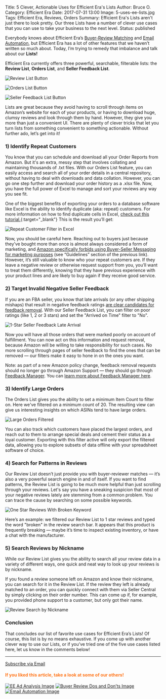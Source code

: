 Title: 5 Clever, Actionable Uses for Efficient Era's Lists
Author: Bruce O.
Category: Efficient Era
Date: 2017-07-31 13:00
Image: 5-uses-ee-lists.jpg
Tags: Efficient Era, Reviews, Orders
Summary: Efficient Era's Lists aren't just there to look pretty. Our three Lists have a number of clever use cases that you can use to take your business to the next level.
Status: published

Everybody knows about Efficient Era’s [Buyer-Review Matching](https://efficientera.com/pages/feedback/) and [Email Automation](https://efficientera.com/pages/postorder/), but Efficient Era has a lot of other features that we haven’t written so much about. Today, I’m trying to remedy that imbalance and talk about our **Lists!**

Efficient Era currently offers three powerful, searchable, filterable lists: the **Review List**, **Orders List**, and **Seller Feedback List**. 

![Review List Button](/images/blog/2017/07/review-list-button.png) 

![Orders List Button](/images/blog/2017/07/orders-list-button.png) 

![Seller Feedback List Button](/images/blog/2017/07/seller-feedback-list-button.png)  

Lists are great because they avoid having to scroll through items on Amazon’s website for each of your products, or having to download huge, clumsy reviews and look through them by hand. However, they give you more than just a convenient UI. There are plenty of clever tricks that let you turn lists from something convenient to something actionable. Without further ado, let’s get into it!

### 1) Identify Repeat Customers

You know that you can schedule and download all your Order Reports from Amazon. But it's an extra, messy step that involves collating and maintaining thousands of .txt files. With our Orders List feature, you can easily access and search all of your order details in a central repository, without having to deal with downloads and data collation. However, you can go one step further and download your order history as a .xlsx file. Now, you have the full power of Excel to manage and sort your reviews any way you see fit.

One of the biggest benefits of exporting your orders to a database software like Excel is the ability to identify duplicate (aka: repeat) customers. For more information on how to find duplicate cells in Excel, [check out this tutorial.](http://www.excel-easy.com/examples/find-duplicates.html){:target="_blank"} This is the result you’ll get:

![Repeat Customer Filter in Excel](/images/blog/2017/07/repeat-customer-filter.png)

Now, you should be careful here. Reaching out to buyers just because they’ve bought more than once is almost always considered a form of marketing, and [Amazon specifically forbids using Buyer-Seller Messaging for marketing purposes](https://www.amazon.com/gp/help/customer/display.html/?&nodeId=200441880) (see “Guidelines” section of the previous link). However, it’s still valuable to know who your repeat customers are. If they leave a negative review or otherwise request support from you, you’ll want to treat them differently, knowing that they have previous experience with your product lines and are likely to buy again if they receive good service. 

### 2) Target Invalid Negative Seller Feedback
 
If you are an FBA seller, you know that late arrivals (or any other shipping mishaps) that result in negative feedback ratings [are clear candidates for feedback removal](https://efficientera.com/blog/2016/07/removing-inappropriate-seller-feedback.html). With our Seller Feedback List, you can filter on poor ratings (like 1, 2 or 3 stars) and set the "Arrived on Time" filter to "No". 

![1-Star Seller Feedback Late Arrival](/images/blog/2017/07/seller-fb-delivery-example.png)

Now you will have all those orders that were marked poorly on account of fulfillment. You can now act on this information and request removal, because Amazon will be willing to take responsibility for such cases. No more scrolling through pages of seller feedback to find the ones that can be removed — our filters make it easy to hone in on the ones you want.  

Note: as part of a new Amazon policy change, feedback removal requests should no longer go through Amazon Support — they should go through [Feedback Manager](https://sellercentral.amazon.com/gp/seller-rating/pages/feedback-manager.html/ref=ag_feedback_dnav_headlines_). You can [learn more about Feedback Manager here](https://sellercentral.amazon.com/gp/help/761). 

### 3) Identify Large Orders

The Orders List gives you the ability to set a minimum Item Count to filter on. Here we've filtered on a minimum count of 20. The resulting view can give us interesting insights on which ASINs tend to have large orders. 

![Large Orders Filtered](/images/blog/2017/07/large-orders-filter.png)

You can also track which customers have placed the largest orders, and reach out to them to arrange special deals and cement their status as a loyal customer. Exporting with this filter active will only export the filtered data, allowing you to explore subsets of data offline with your spreadsheet software of choice. 

### 4) Search for Patterns in Reviews
 
Our Review List doesn’t just provide you with buyer-reviewer matches — it’s also a very powerful search engine in and of itself. If you want to find patterns, the Review List is going to be much more helpful than just scrolling through your reviews. Let's say you have a sneaking suspicion that most of your negative reviews lately are stemming from a common problem. You can trace the cause by searching on some possible keywords.

![One Star Reviews With Broken Keyword](/images/blog/2017/07/one-star-broken.png)

Here’s an example: we filtered our Review List to 1 star reviews and typed the word "broken" in the review search bar. It appears that this product is frequently breaking — maybe it’s time to inspect existing inventory, or have a chat with the manufacturer. 

### 5) Search Reviews by Nickname
 
While our Review List gives you the ability to search all your review data in a variety of different ways, one quick and neat way to look up your reviews is by nickname.

If you found a review someone left on Amazon and know their nickname, you can search for it in the Review List. If the review they left is already matched to an order, you can quickly connect with them via Seller Central by simply clicking on their order number. This can come up if, for example, you provided phone support to a customer, but only got their name. 

![Review Search by Nickname](/images/blog/2017/07/review-search-by-nickname.png)

### Conclusion

That concludes our list of favorite use cases for Efficient Era’s Lists! Of course, this list is by no means exhaustive. If you come up with another clever way to use our Lists, or if you’ve tried one of the five use cases listed here, let us know in the comments below!

---

<!--Added this section from Leadboxes-->
<a class="btn btn-primary" href="https://efficientera.leadpages.co/leadbox/121f91a73f72a2%3A12c54680e746dc/5687539843203072/" target="_blank">Subscribe via Email</a><script data-leadbox="121f91a73f72a2:12c54680e746dc" data-url="https://efficientera.leadpages.co/leadbox/121f91a73f72a2%3A12c54680e746dc/5687539843203072/" data-config="%7B%7D" type="text/javascript" src="https://efficientera.leadpages.co/leadbox-1468522675.js"></script>

#### <font color="FF751A">If you liked this article, take a look at some of our others!</font>

<a href="https://efficientera.com/blog/2017/06/get-most-out-of-ad-analysis.html">![EE Ad Analysis Image](/images/blog/related/ee-ad-analysis_small.jpg)</a>
<a href="https://efficientera.com/blog/2017/05/buyer-review-matching-dos-and-donts.html">![Buyer Review Dos and Don’ts Image](/images/blog/related/buyer-review-dos-donts_small.jpg)</a>
<a href="https://efficientera.com/blog/2017/02/email-automation-review-generation-or-customer-service.html">![Email Automation Image](/images/blog/related/email-customer-service_small.jpg)</a>